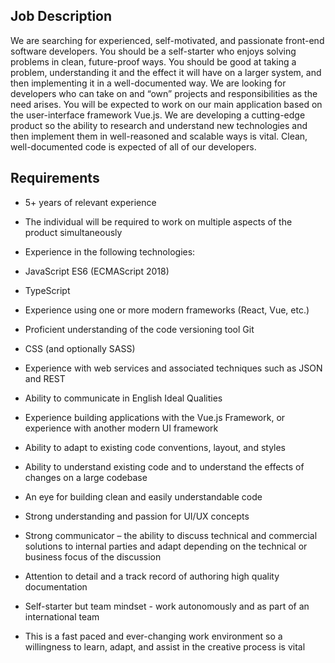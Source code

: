 ## Job Description
We are searching for experienced, self-motivated, and passionate front-end software developers. You
should be a self-starter who enjoys solving problems in clean, future-proof ways. You should be good at
taking a problem, understanding it and the effect it will have on a larger system, and then implementing it
in a well-documented way.
We are looking for developers who can take on and “own” projects and responsibilities as the need
arises.
You will be expected to work on our main application based on the user-interface framework Vue.js.
We are developing a cutting-edge product so the ability to research and understand new technologies
and then implement them in well-reasoned and scalable ways is vital.
Clean, well-documented code is expected of all of our developers.
## Requirements
- 5+ years of relevant experience
- The individual will be required to work on multiple aspects of the product simultaneously
- Experience in the following technologies:
- JavaScript ES6 (ECMAScript 2018)
- TypeScript
- Experience using one or more modern frameworks (React, Vue, etc.)
- Proficient understanding of the code versioning tool Git
- CSS (and optionally SASS)
- Experience with web services and associated techniques such as JSON and REST
- Ability to communicate in English
Ideal Qualities
- Experience building applications with the Vue.js Framework, or experience with another
modern UI framework
- Ability to adapt to existing code conventions, layout, and styles
- Ability to understand existing code and to understand the effects of changes on a large
codebase
- An eye for building clean and easily understandable code
- Strong understanding and passion for UI/UX concepts

- Strong communicator – the ability to discuss technical and commercial solutions to
internal parties and adapt depending on the technical or business focus of the
discussion
- Attention to detail and a track record of authoring high quality documentation
- Self-starter but team mindset - work autonomously and as part of an international team
- This is a fast paced and ever-changing work environment so a willingness to learn,
adapt, and assist in the creative process is vital